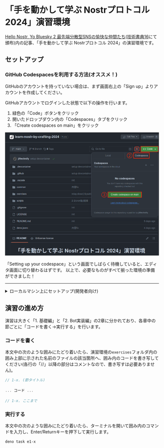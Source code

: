 # 「手を動かして学ぶ Nostrプロトコル 2024」演習環境

[Hello Nostr, Yo Bluesky 2 最先端分散型SNSの愉快な仲間たち](https://)([技術書典16](https://techbookfest.org/)にて頒布)内の記事、「手を動かして学ぶ Nostrプロトコル 2024」の演習環境です。

## セットアップ
### GitHub Codespacesを利用する方法(オススメ！)

GitHubのアカウントを持っていない場合は、まず画面右上の「Sign up」よりアカウントを作成してください。

GitHubアカウントでログインした状態で以下の操作を行います。
1. 緑色の「Code」ボタンをクリック
2. 開いたドロップダウン内の「Codespaces」タブをクリック
3. 「Create codespaces on main」をクリック

![codespaces.png](./codespaces.png)

「Setting up your codespace」という画面でしばらく待機していると、エディタ画面に切り替わるはずです。
以上で、必要なものがすべて揃った環境の準備ができました！

--- 

<details>
<summary>ローカルマシン上にセットアップ(開発者向け)</summary>

### ローカルマシンに開発コンテナ(Dev Containers)を利用してセットアップ

前提: Visual Studio Code (以下 VSCode と表記) と Docker のインストール

1. この演習環境リポジトリをクローンし、VSCodeでディレクトリを開きます。

```bash
git clone https://github.com/nostr-jp/learn-nostr-by-crafting-2024.git
code learn-nostr-by-crafting-2024
```

2. VSCode内でコマンド「Dev Containers: Reopen in Container(開発コンテナ: コンテナで再度開く)」を実行します。

開発コンテナ内でエディタが開いたら準備完了です。


### ローカルマシンに手動でセットアップ

1. [Deno](https://deno.com/runtime)をインストールします(既にインストール済みの場合はスキップしてください)。

```bash
# macOS または Linux の場合
curl -fsSL https://deno.land/x/install/install.sh | sh

# Windows の場合 (PowerShell)
irm https://deno.land/install.ps1 | iex
```

2. 次に、以下のコマンドで演習環境をクローンし、演習環境のディレクトリに移動します。

```bash
git clone https://github.com/nostr-jp/learn-nostr-by-crafting-2024.git
```

3. お好みのエディタで演習環境のディレクトリを開きます。
  - 必要に応じてDenoでのプログラミング用の拡張機能・プラグインをインストールするとよいでしょう

</details>

## 演習の進め方

演習は大きく「1. 基礎編」と「2. Bot実装編」の2章に分かれており、各章中の節ごとに「コードを書く→実行する」を行います。

### コードを書く
本文中の次のような囲みにたどり着いたら、演習環境の`exercises`フォルダ内の囲み上部に示された名前のファイルの該当箇所へ、囲み内のコードを書き写してください(各行の「//」以降の部分はコメントなので、書き写すは必要ありません)。

```1_basics.ts
// 1-x. (節タイトル)

... コード ...

// 1-x. ここまで
```

### 実行する
本文中の次のような囲みにたどり着いたら、ターミナルを開いて囲み内のコマンドを入力し、Enter/Returnキーを押下して実行します。

```terminal
deno task e1-x
```
